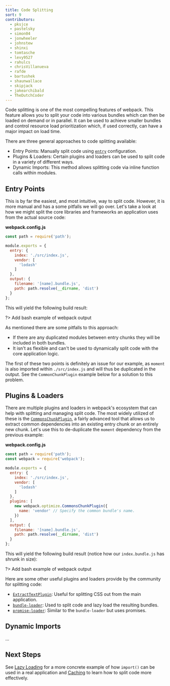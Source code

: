 ```yaml
---
title: Code Splitting
sort: 9
contributors:
  - pksjce
  - pastelsky
  - simon04
  - jonwheeler
  - johnstew
  - shinxi
  - tomtasche
  - levy9527
  - rahulcs
  - chrisVillanueva
  - rafde
  - bartushek
  - shaunwallace
  - skipjack
  - jakearchibald
  - TheDutchCoder
---
```


Code splitting is one of the most compelling features of webpack. This feature allows you to split your code into various bundles which can then be loaded on demand or in parallel. It can be used to achieve smaller bundles and control resource load prioritization which, if used correctly, can have a major impact on load time.

There are three general approaches to code splitting available:

- Entry Points: Manually split code using [`entry`](/configuration/entry-context) configuration.
- Plugins & Loaders: Certain plugins and loaders can be used to split code in a variety of different ways.
- Dynamic Imports: This method allows splitting code via inline function calls within modules.


## Entry Points

This is by far the easiest, and most intuitive, way to split code. However, it is more manual and has a some pitfalls we will go over. Let's take a look at how we might split the core libraries and frameworks an application uses from the actual source code:

__webpack.config.js__

``` js
const path = require('path');

module.exports = {
  entry: {
    index: './src/index.js',
    vendor: [
      'lodash'
    ]
  },
  output: {
    filename: '[name].bundle.js',
    path: path.resolve(__dirname, 'dist')
  }
};
```

This will yield the following build result:

?> Add bash example of webpack output

As mentioned there are some pitfalls to this approach:

- If there are any duplicated modules between entry chunks they will be included in both bundles.
- It isn't as flexible and can't be used to dynamically split code with the core application logic.

The first of these two points is definitely an issue for our example, as `moment` is also imported within `./src/index.js` and will thus be duplicated in the output. See the `CommonChunkPlugin` example below for a solution to this problem.


## Plugins & Loaders

There are multiple plugins and loaders in webpack's ecosystem that can help with splitting and managing split code. The most widely utilized of these is the [`CommonsChunkPlugin`](/plugins/commons-chunk-plugin), a fairly advanced tool that allows us to extract common dependencies into an existing entry chunk or an entirely new chunk. Let's use this to de-duplicate the `moment` dependency from the previous example:

__webpack.config.js__

``` js
const path = require('path');
const webpack = require('webpack');

module.exports = {
  entry: {
    index: './src/index.js',
    vendor: [
      'lodash'
    ]
  },
  plugins: [
    new webpack.optimize.CommonsChunkPlugin({
      name: 'vendor' // Specify the common bundle's name.
    })
  ],
  output: {
    filename: '[name].bundle.js',
    path: path.resolve(__dirname, 'dist')
  }
};
```

This will yield the following build result (notice how our `index.bundle.js` has shrunk in size):

?> Add bash example of webpack output

Here are some other useful plugins and loaders provide by the community for splitting code:

- [`ExtractTextPlugin`](/plugins/extract-text-webpack-plugin): Useful for splitting CSS out from the main application.
- [`bundle-loader`](/loaders/bundle-loader): Used to split code and lazy load the resulting bundles.
- [`promise-loader`](https://github.com/gaearon/promise-loader): Similar to the `bundle-loader` but uses promises.


## Dynamic Imports

...


## Next Steps

See [Lazy Loading](/guides/lazy-loading) for a more concrete example of how `import()` can be used in a real application and [Caching](/guides/caching) to learn how to split code more effectively.
